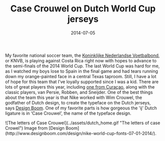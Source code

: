 ﻿---
layout: post
title: Case Crouwel on Dutch World Cup jerseys
date: 2014-07-05
Tags:
- typography
- sports
- inspiration
---
My favorite national soccer team, the [Koninklijke Nederlandse Voetbalbond](http://english.knvb.nl/), or KNVB, is playing against Costa Rica right now with hopes to advance to the semi-finals of the 2014 World Cup. The last World Cup was hard for me, as I watched my boys lose to Spain in the final game and had tears running down my orange-painted face in a central Texas taproom. Still, I have a lot of hope for this team that I’ve loyally supported since I was a kid. There are lots of great players this year, including [one from Curaçao](http://www.espnfc.com/player/113083/leroy-fer?season=2013), along with the classic players, van Persie, Robben, and Sneijder.
One of the best things about the team this year is that Nike worked with Wim Crouwel, the godfather of Dutch design, to create the typeface on the Dutch jerseys, says [Design Boom](http://www.designboom.com/design/nike-world-cup-fonts-07-01-2014/). One of my favorite parts is how gorgeous the 'ij' Dutch ligature is in ‘Case Crouwel’, the name of the typeface design.
</p>
![The letters of Case Crouwel](../assets/dutch_home.gif "The letters of case Crowel") <caption> Image from [Design Boom](http://www.designboom.com/design/nike-world-cup-fonts-07-01-2014/).</caption>